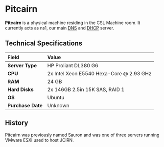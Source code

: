 # Pitcairn

**Pitcairn** is a physical machine residing in the CSL Machine room. It currently acts as ns1, our main [DNS](../../technologies/networking/dns/) and [DHCP](../../technologies/networking/dhcp.md) server.

## Technical Specifications

| Field | Value |
| :--- | :--- |
| **Server Type** | HP Proliant DL380 G6 |
| **CPU** | 2x Intel Xeon E5540 Hexa-Core @ 2.93 GHz |
| **RAM** | 24 GB |
| **Hard Disks** | 2x 146GB 2.5in 15K SAS, RAID 1 |
| **OS** | Ubuntu |
| **Purchase Date** | Unknown |

## History

Pitcairn was previously named Sauron and was one of three servers running VMware ESXi used to host JCIRN.


